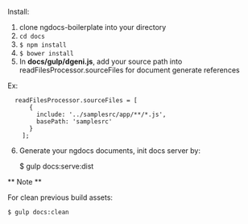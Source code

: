 Install:

 1. clone ngdocs-boilerplate into your directory
 2. `cd docs`
 3. `$ npm install`
 4. `$ bower install`
 5. In **docs/gulp/dgeni.js**, add your source path into readFilesProcessor.sourceFiles for document generate references
   
   Ex:
   

      readFilesProcessor.sourceFiles = [
          {
            include: '../samplesrc/app/**/*.js',
            basePath: 'samplesrc'
          }
        ];

 6. Generate your ngdocs documents, init docs server by:
   
   

      $ gulp docs:serve:dist
    
 
  ** Note **
    
 For clean previous build assets:

    $ gulp docs:clean

